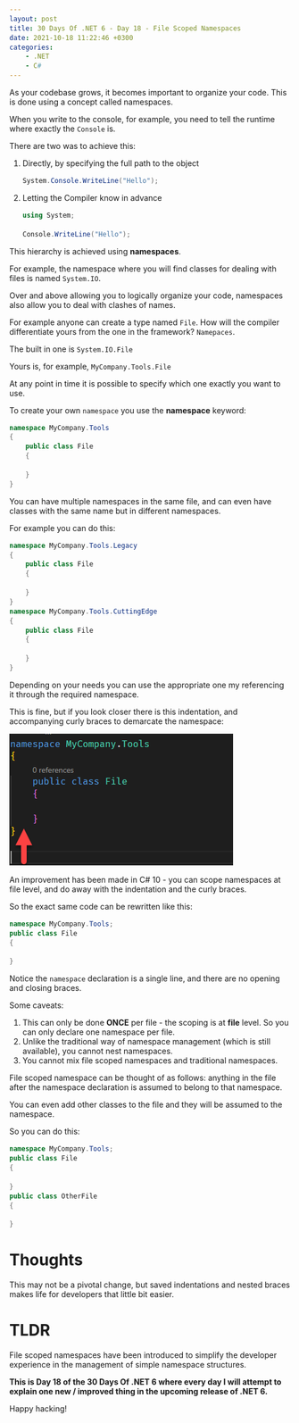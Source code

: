 ```yaml
---
layout: post
title: 30 Days Of .NET 6 - Day 18 - File Scoped Namespaces
date: 2021-10-18 11:22:46 +0300
categories:
    - .NET
    - C#
---
```

As your codebase grows, it becomes important to organize your code. This is done using a concept called namespaces.

When you write to the console, for example, you need to tell the runtime where exactly the `Console` is.

There are two was to achieve this:

1. Directly, by specifying the full path to the object
    ```csharp
    System.Console.WriteLine("Hello");
    ```

2. Letting the Compiler know in advance
    ```csharp
    using System;

    Console.WriteLine("Hello");
    ```

    
This hierarchy is achieved using **namespaces**.

For example, the namespace where you will find classes for dealing with files is named `System.IO`.

Over and above allowing you to logically organize your code, namespaces also allow you to deal with clashes of names.

For example anyone can create a type named `File`. How will the compiler differentiate yours from the one in the framework? `Namepaces`.

The built in one is `System.IO.File`

Yours is, for example, `MyCompany.Tools.File`

At any point in time it is possible to specify which one exactly you want to use.

To create your own `namespace` you use the **namespace** keyword:

```csharp
namespace MyCompany.Tools
{
    public class File
    {

    }
}
```

You can have multiple namespaces in the same file, and can even have classes with the same name but in different namespaces.

For example you can do this:

```csharp
namespace MyCompany.Tools.Legacy
{
    public class File
    {

    }
}
namespace MyCompany.Tools.CuttingEdge
{
    public class File
    {

    }
}
```

Depending on your needs you can use the appropriate one my referencing it through the required namespace.

This is fine, but if you look closer there is this indentation, and accompanying curly braces to demarcate the namespace:

![](../images/2021/10/NamespaceIndent.png)

An improvement has been made in C# 10 - you can scope namespaces at file level, and do away with the indentation and the curly braces.

So the exact same code can be rewritten like this:

```csharp
namespace MyCompany.Tools;
public class File
{

}
```

Notice the `namespace` declaration is a single line, and there are no opening and closing braces.

Some caveats:
1. This can only be done **ONCE** per file - the scoping is at **file** level. So you can only declare one namespace per file.
2. Unlike the traditional way of namespace management (which is still available), you cannot nest namespaces.
3. You cannot mix file scoped namespaces and traditional namespaces.

File scoped namespace can be thought of as follows: anything in the file after the namespace declaration is assumed to belong to that namespace.

You can even add other classes to the file and they will be assumed to the namespace.

So you can do this:

```csharp
namespace MyCompany.Tools;
public class File
{

}
public class OtherFile
{

}
```

# Thoughts

This may not be a pivotal change, but saved indentations and nested braces makes life for developers that little bit easier.

# TLDR
File scoped namespaces have been introduced to simplify the developer experience in the management of simple namespace structures.

**This is Day 18 of the 30 Days Of .NET 6 where every day I will attempt to explain one new / improved thing in the upcoming release of .NET 6.**

Happy hacking!